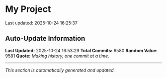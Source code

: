 # My Project


Last updated: 2025-10-24 16:25:37



























































































































































































































































































































































































































































































































































































































































































































































































































































































































































































































































































































































































































































































































































































































































































































































































































































































































































































































































































































































































































































































































































































































































































































































































































































































































































































































































































































































































































































































































































































































































































































































































































































































































































































































































































































































































































































































































































































































































































































































































































































































































































































































































































































































































































































































































































































































































































































































































































































































































































































































































































































































































































































































































































































































































































































































































































































































































































































































































































































































































































































































































































































































































































































































































































































































































































































































































































































































































































































































































































































































































































































































































































































## Auto-Update Information

**Last Updated:** 2025-10-24 16:53:29
**Total Commits:** 6580
**Random Value:** 9581
**Quote:** _Making history, one commit at a time._

---
_This section is automatically generated and updated._